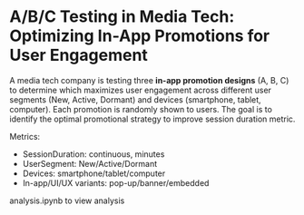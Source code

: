 # **A/B/C Testing in Media Tech: Optimizing In-App Promotions for User Engagement**

A media tech company is testing three **in-app promotion designs** (A, B, C) to determine which maximizes user engagement across different user segments (New, Active, Dormant) and devices (smartphone, tablet, computer). Each promotion is randomly shown to users.
The goal is to identify the optimal promotional strategy to improve session duration metric.

Metrics:
- SessionDuration: continuous, minutes
- UserSegment: New/Active/Dormant
- Devices: smartphone/tablet/computer
- In-app/UI/UX variants: pop-up/banner/embedded

analysis.ipynb to view analysis
